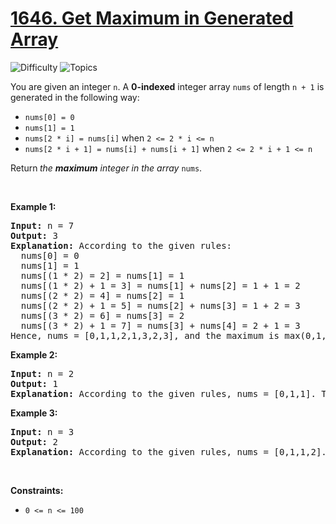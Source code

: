 # [1646. Get Maximum in Generated Array](https://leetcode.com/problems/get-maximum-in-generated-array)

![Difficulty](https://img.shields.io/badge/Difficulty-Easy-blue.svg) ![Topics](https://img.shields.io/badge/Topics-Array,%20Dynamic%20Programming,%20Simulation-orange.svg)
<br/>

<p>You are given an integer <code>n</code>. A <strong>0-indexed</strong> integer array <code>nums</code> of length <code>n + 1</code> is generated in the following way:</p>

<ul>
	<li><code>nums[0] = 0</code></li>
	<li><code>nums[1] = 1</code></li>
	<li><code>nums[2 * i] = nums[i]</code> when <code>2 &lt;= 2 * i &lt;= n</code></li>
	<li><code>nums[2 * i + 1] = nums[i] + nums[i + 1]</code> when <code>2 &lt;= 2 * i + 1 &lt;= n</code></li>
</ul>

<p>Return<strong> </strong><em>the <strong>maximum</strong> integer in the array </em><code>nums</code>​​​.</p>

<p>&nbsp;</p>
<p><strong class="example">Example 1:</strong></p>

<pre>
<strong>Input:</strong> n = 7
<strong>Output:</strong> 3
<strong>Explanation:</strong> According to the given rules:
  nums[0] = 0
  nums[1] = 1
  nums[(1 * 2) = 2] = nums[1] = 1
  nums[(1 * 2) + 1 = 3] = nums[1] + nums[2] = 1 + 1 = 2
  nums[(2 * 2) = 4] = nums[2] = 1
  nums[(2 * 2) + 1 = 5] = nums[2] + nums[3] = 1 + 2 = 3
  nums[(3 * 2) = 6] = nums[3] = 2
  nums[(3 * 2) + 1 = 7] = nums[3] + nums[4] = 2 + 1 = 3
Hence, nums = [0,1,1,2,1,3,2,3], and the maximum is max(0,1,1,2,1,3,2,3) = 3.
</pre>

<p><strong class="example">Example 2:</strong></p>

<pre>
<strong>Input:</strong> n = 2
<strong>Output:</strong> 1
<strong>Explanation:</strong> According to the given rules, nums = [0,1,1]. The maximum is max(0,1,1) = 1.
</pre>

<p><strong class="example">Example 3:</strong></p>

<pre>
<strong>Input:</strong> n = 3
<strong>Output:</strong> 2
<strong>Explanation:</strong> According to the given rules, nums = [0,1,1,2]. The maximum is max(0,1,1,2) = 2.
</pre>

<p>&nbsp;</p>
<p><strong>Constraints:</strong></p>

<ul>
	<li><code>0 &lt;= n &lt;= 100</code></li>
</ul>

